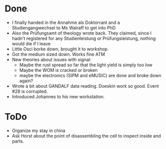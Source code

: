 # Done

- I finally handed in the Annahme als Doktorrant and a Studiengangwechsel to Ms Walraff to get into PhD
- Also the Prüfungsamt of theology wrote back. They claimed, since I hadn't registered for any Studienleistung or Prüfungsleistung, nothing would die if I leave
- Little Osci borke down, brought it to workshop.
- Got the medium sized down. Works fine ATM
- New theories about issues with signal:
	- Maybe the rust spread so far that the light yield is simply too low
	- Maybe the WOM is cracked or broken
	- maybe the electronics (SIPM and eMUSIC) are done and broke down again?
- Wrote a bit about GANDALF data reading. Doeskin work so good. Event #28 is corrupted.
- Introduced Johannes to his new workstation.

# ToDo

- Organize my stay in china
- Ask Horst about the point of disassembling the cell to inspect inside and parts.